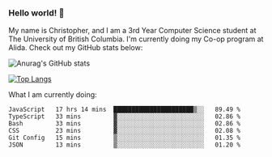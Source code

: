### Hello world! 👋
My name is Christopher, and I am a 3rd Year Computer Science student at The University of British Columbia. I'm currently doing my Co-op program at Alida.
Check out my GitHub stats below: 

![Anurag's GitHub stats](https://github-readme-stats-chrishadrian.vercel.app/api?username=chrishadrian&hide=contribs,issues&count_private=true&show_icons=true&theme=tokyonight)

[![Top Langs](https://github-readme-stats-chrishadrian.vercel.app/api/top-langs/?username=chrishadrian&layout=compact&theme=tokyonight&langs_count=4)](https://github.com/anuraghazra/github-readme-stats)

What I am currently doing:
<!--START_SECTION:waka-->

```text
JavaScript   17 hrs 14 mins  ██████████████████████▒░░   89.49 %
TypeScript   33 mins         ▓░░░░░░░░░░░░░░░░░░░░░░░░   02.86 %
Bash         33 mins         ▓░░░░░░░░░░░░░░░░░░░░░░░░   02.86 %
CSS          23 mins         ▓░░░░░░░░░░░░░░░░░░░░░░░░   02.08 %
Git Config   15 mins         ▒░░░░░░░░░░░░░░░░░░░░░░░░   01.35 %
JSON         13 mins         ▒░░░░░░░░░░░░░░░░░░░░░░░░   01.20 %
```

<!--END_SECTION:waka-->
<!-- [![willianrod's wakatime stats](https://github-readme-stats.vercel.app/api/wakatime?username=chrishadrian)](https://github.com/anuraghazra/github-readme-stats) -->

<!--
- 🔭 I’m currently working on ...
- 🌱 I’m currently learning ...
- 👯 I’m looking to collaborate on ...
- 🤔 I’m looking for help with ...
- 💬 Ask me about ...
- 📫 How to reach me: ...
- 😄 Pronouns: ...
- ⚡ Fun fact: ...
-->
